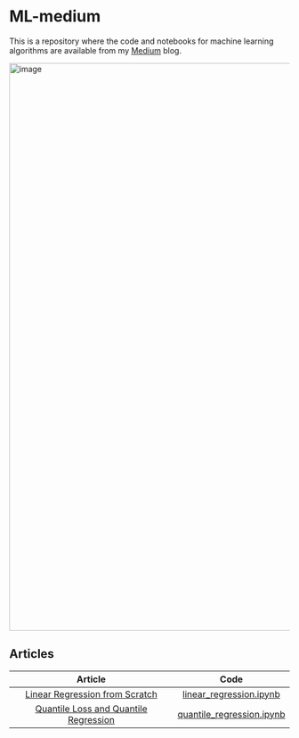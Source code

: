 # ML-medium
This is a repository where the code and notebooks for machine learning algorithms are available from my [Medium](https://medium.com/@slavahead) blog.

<img width="1019" alt="image" src="https://user-images.githubusercontent.com/42523164/197012596-319ae220-0b24-4d68-a84b-cdddb2291fe8.png">

## Articles
| Article | Code |
|:---:|:--------------------------:|
| [Linear Regression from Scratch](https://medium.com/@slavahead/linear-regression-from-scratch-e4db8c6d81db) | [linear_regression.ipynb](https://github.com/slavafive/ML-medium/blob/master/linear_regression.ipynb)
| [Quantile Loss and Quantile Regression](https://medium.com/@slavahead/quantile-loss-and-quantile-regression-b0689c13f54d) | [quantile_regression.ipynb](https://github.com/slavafive/ML-medium/blob/master/quantile_regression.ipynb) |
